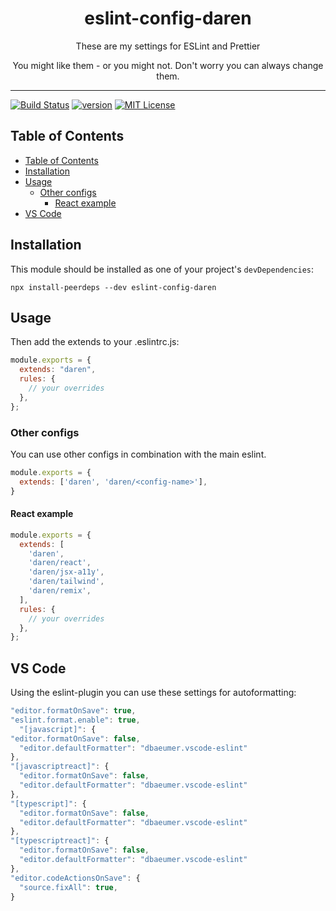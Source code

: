 <div align="center">
<h1>eslint-config-daren</h1>

<p>These are my settings for ESLint and Prettier</p>
<p>You might like them - or you might not. Don't worry you can always change them.</p>
</div>

---

<!-- prettier-ignore-start -->
[![Build Status][build-badge]][build]
[![version][version-badge]][package]
[![MIT License][license-badge]][license]
<!-- prettier-ignore-end -->

## Table of Contents

<!-- START doctoc generated TOC please keep comment here to allow auto update -->
<!-- DON'T EDIT THIS SECTION, INSTEAD RE-RUN doctoc TO UPDATE -->

- [Table of Contents](#table-of-contents)
- [Installation](#installation)
- [Usage](#usage)
  - [Other configs](#other-configs)
    - [React example](#react-example)
- [VS Code](#vs-code)

<!-- END doctoc generated TOC please keep comment here to allow auto update -->

## Installation

This module should be installed as one of your project's `devDependencies`:

```
npx install-peerdeps --dev eslint-config-daren
```

## Usage

Then add the extends to your .eslintrc.js:

```js
module.exports = {
  extends: "daren",
  rules: {
    // your overrides
  },
};
```

### Other configs

You can use other configs in combination with the main eslint.

```js
module.exports = {
  extends: ['daren', 'daren/<config-name>'],
}
```

#### React example

```js
module.exports = {
  extends: [
    'daren',
    'daren/react',
    'daren/jsx-a11y',
    'daren/tailwind',
    'daren/remix',
  ],
  rules: {
    // your overrides
  },
};
```


## VS Code

Using the eslint-plugin you can use these settings for autoformatting:

```js
"editor.formatOnSave": true,
"eslint.format.enable": true,
  "[javascript]": {
"editor.formatOnSave": false,
  "editor.defaultFormatter": "dbaeumer.vscode-eslint"
},
"[javascriptreact]": {
  "editor.formatOnSave": false,
  "editor.defaultFormatter": "dbaeumer.vscode-eslint"
},
"[typescript]": {
  "editor.formatOnSave": false,
  "editor.defaultFormatter": "dbaeumer.vscode-eslint"
},
"[typescriptreact]": {
  "editor.formatOnSave": false,
  "editor.defaultFormatter": "dbaeumer.vscode-eslint"
},
"editor.codeActionsOnSave": {
  "source.fixAll": true,
}
```

<!-- prettier-ignore-start -->
[npm]: https://www.npmjs.com
[node]: https://nodejs.org
[build-badge]: https://img.shields.io/github/workflow/status/darenmalfait/eslint-config-daren/CI?logo=github&style=flat-square
[build]: https://github.com/darenmalfait/eslint-config-daren/actions?query=workflow
[version-badge]: https://img.shields.io/npm/v/eslint-config-daren.svg?style=flat-square
[package]: https://www.npmjs.com/package/eslint-config-daren
[downloads-badge]: https://img.shields.io/npm/dm/eslint-config-daren.svg?style=flat-square
[license-badge]: https://img.shields.io/npm/l/eslint-config-daren.svg?style=flat-square
[license]: https://github.com/darenmalfait/eslint-config-daren/blob/main/LICENSE
<!-- prettier-ignore-end -->
